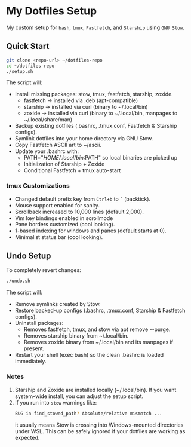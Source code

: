 # My Dotfiles Setup

My custom setup for `bash`, `tmux`, `Fastfetch`, and `Starship` using `GNU Stow`.

## Quick Start
```bash
git clone <repo-url> ~/dotfiles-repo
cd ~/dotfiles-repo
./setup.sh
```

The script will:
- Install missing packages: stow, tmux, fastfetch, starship, zoxide.
    -  fastfetch → installed via .deb (apt-compatible)
    -  starship → installed via curl (binary to ~/.local/bin)
    -  zoxide → installed via curl (binary to ~/.local/bin, manpages to ~/.local/share/man)
- Backup existing dotfiles (.bashrc, .tmux.conf, Fastfetch & Starship configs).
- Symlink dotfiles into your home directory via GNU Stow.
- Copy Fastfetch ASCII art to ~/ascii.
- Update your .bashrc with:
    -  PATH="$HOME/.local/bin:$PATH" so local binaries are picked up
    -  Initialization of Starship + Zoxide
    -  Conditional Fastfetch + tmux auto-start

### tmux Customizations

- Changed default prefix key from `Ctrl+b` to `` ` `` (backtick).
- Mouse support enabled for sanity.
- Scrollback increased to 10,000 lines (default 2,000).
- Vim key bindings enabled in scrollmode
- Pane borders customized (cool looking).
- 1-based indexing for windows and panes (default starts at 0).
- Minimalist status bar (cool looking).

## Undo Setup
To completely revert changes:
```bash
./undo.sh
```
The script will:
- Remove symlinks created by Stow.
- Restore backed-up configs (.bashrc, .tmux.conf, Starship & Fastfetch configs).
- Uninstall packages:
    - Removes fastfetch, tmux, and stow via apt remove --purge.
    - Removes starship binary from ~/.local/bin.
    - Removes zoxide binary from ~/.local/bin and its manpages if present.
- Restart your shell (exec bash) so the clean .bashrc is loaded immediately.

### Notes
1. Starship and Zoxide are installed locally (~/.local/bin). If you want system-wide install, you can adjust the setup script.
2. If you run into `stow` warnings like:
    ```bash
    BUG in find_stowed_path? Absolute/relative mismatch ...
    ```
    it usually means Stow is crossing into Windows-mounted directories under WSL. This can be safely ignored if your dotfiles are working as expected.